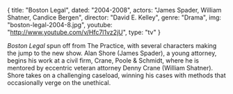 {
  title: "Boston Legal",
  dated:  "2004-2008",
  actors: "James Spader, William Shatner, Candice Bergen",
  director: "David E. Kelley",
  genre: "Drama",
  img: "boston-legal-2004-8.jpg",
  youtube: "http://www.youtube.com/v/Hfc7l1vz2jU",
  type: "tv"
}

_Boston Legal_ spun off from The Practice, with several characters making the jump to the new show. Alan Shore (James Spader), a young attorney, begins his work at a civil firm, Crane, Poole & Schmidt, where he is mentored by eccentric veteran attorney Denny Crane (William Shatner). Shore takes on a challenging caseload, winning his cases with methods that occasionally verge on the unethical. 